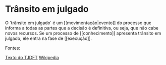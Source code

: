 # Trânsito em julgado

O 'trânsito em julgado' é um [[movimentação|evento]] do processo que informa a todas as partes que a decisão é definitiva, ou seja, que não cabe novos recursos. Se um processo de [[conhecimento]] apresenta trânsito em julgado, ele entra na fase de [[execução]].

Fontes:

[Texto do TJDFT](https://www.tjdft.jus.br/institucional/imprensa/campanhas-e-produtos/direito-facil/edicao-semanal/transito-em-julgado)
[Wikipedia](https://pt.wikipedia.org/wiki/Tr%C3%A2nsito_em_julgado)
